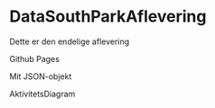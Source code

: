 # DataSouthParkAflevering
Dette er den endelige aflevering

Github Pages

Mit JSON-objekt

AktivitetsDiagram
